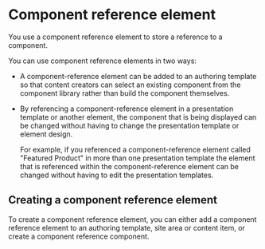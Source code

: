 # Component reference element

You use a component reference element to store a reference to a component.

You can use component reference elements in two ways:

-   A component-reference element can be added to an authoring template so that content creators can select an existing component from the component library rather than build the component themselves.
-   By referencing a component-reference element in a presentation template or another element, the component that is being displayed can be changed without having to change the presentation template or element design.

    For example, if you referenced a component-reference element called "Featured Product" in more than one presentation template the element that is referenced within the component-reference element can be changed without having to edit the presentation templates.

## Creating a component reference element

To create a component reference element, you can either add a component reference element to an authoring template, site area or content item, or create a component reference component.


